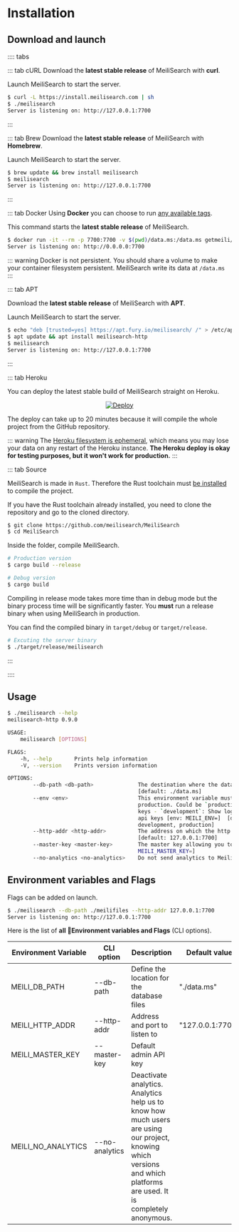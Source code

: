 # Installation

## Download and launch

:::: tabs

::: tab cURL
Download the **latest stable release** of MeiliSearch with **curl**.

Launch MeiliSearch to start the server.
```bash
$ curl -L https://install.meilisearch.com | sh
$ ./meilisearch
Server is listening on: http://127.0.0.1:7700
```
:::

::: tab Brew
Download the **latest stable release** of MeiliSearch with **Homebrew**.

Launch MeiliSearch to start the server.
```bash
$ brew update && brew install meilisearch
$ meilisearch
Server is listening on: http://127.0.0.1:7700
```
:::

::: tab Docker
Using **Docker** you can choose to run [any available tags](https://hub.docker.com/r/getmeili/meilisearch/tags).

This command starts the **latest stable release** of MeiliSearch.
```bash
$ docker run -it --rm -p 7700:7700 -v $(pwd)/data.ms:/data.ms getmeili/meilisearch
Server is listening on: http://0.0.0.0:7700
```

::: warning
Docker is not persistent. You should share a volume to make your container filesystem persistent. MeiliSearch write its data at `/data.ms`
:::

::: tab APT

Download the **latest stable release** of MeiliSearch with **APT**.

Launch MeiliSearch to start the server.
```bash
$ echo "deb [trusted=yes] https://apt.fury.io/meilisearch/ /" > /etc/apt/sources.list.d/fury.list
$ apt update && apt install meilisearch-http
$ meilisearch
Server is listening on: http://127.0.0.1:7700
```
:::

::: tab Heroku

You can deploy the latest stable build of MeiliSearch straight on Heroku.

<p align="center">
  <a href="https://heroku.com/deploy?template=https://github.com/meilisearch/MeiliSearch">
    <img src="https://www.herokucdn.com/deploy/button.svg" alt="Deploy">
  </a>
</p>

The deploy can take up to 20 minutes because it will compile the whole project from the GitHub repository.

::: warning
The [Heroku filesystem is ephemeral](https://help.heroku.com/K1PPS2WM/why-are-my-file-uploads-missing-deleted), which means you may lose your data on any restart of the Heroku instance. **The Heroku deploy is okay for testing purposes, but it won't work for production.**
:::

::: tab Source

MeiliSearch is made in `Rust`. Therefore the Rust toolchain must [be installed](https://www.rust-lang.org/tools/install) to compile the project.

If you have the Rust toolchain already installed, you need to clone the repository and go to the cloned directory.

```bash
$ git clone https://github.com/meilisearch/MeiliSearch
$ cd MeiliSearch
```

Inside the folder, compile MeiliSearch.

```bash
# Production version
$ cargo build --release

# Debug version
$ cargo build
```

Compiling in release mode takes more time than in debug mode but the binary process time will be significantly faster. You **must** run a release binary when using MeiliSearch in production.

You can find the compiled binary in `target/debug` or `target/release`.

```bash
# Excuting the server binary
$ ./target/release/meilisearch
```

:::

::::




## Usage

```bash
$ ./meilisearch --help
meilisearch-http 0.9.0

USAGE:
    meilisearch [OPTIONS]

FLAGS:
    -h, --help       Prints help information
    -V, --version    Prints version information

OPTIONS:
        --db-path <db-path>              The destination where the database must be created. [env: MEILI_DB_PATH=]
                                         [default: ./data.ms]
        --env <env>                      This environment variable must be set to `production` if your are running in
                                         production. Could be `production` or `development` - `production`: Force api
                                         keys - `development`: Show logs in "info" mode + not mendatory to specify the
                                         api keys [env: MEILI_ENV=]  [default: development]  [possible values:
                                         development, production]
        --http-addr <http-addr>          The address on which the http server will listen. [env: MEILI_HTTP_ADDR=]
                                         [default: 127.0.0.1:7700]
        --master-key <master-key>        The master key allowing you to do everything on the server. [env:
                                         MEILI_MASTER_KEY=]
        --no-analytics <no-analytics>    Do not send analytics to Meili. [env: MEILI_NO_ANALYTICS=]
```

## Environment variables and Flags

Flags can be added on launch.

```bash
$ ./meilisearch --db-path ./meilifiles --http-addr 127.0.0.1:7700
Server is listening on: http://127.0.0.1:7700
```

Here is the list of **all Environment variables and Flags** (CLI options).

| Environment Variable | CLI option     | Description                                                                                                                                                            | Default value      |
|----------------------|----------------|------------------------------------------------------------------------------------------------------------------------------------------------------------------------|--------------------|
| MEILI_DB_PATH        | --db-path      | Define the location for the database files                                                                                                                                         | "./data.ms" |
| MEILI_HTTP_ADDR      | --http-addr    | Address and port to listen to                                                                                                                                          | "127.0.0.1:7700"   |
| MEILI_MASTER_KEY     | --master-key   | Default admin API key                                                                                                                                                  |                    |
| MEILI_NO_ANALYTICS   | --no-analytics | Deactivate analytics. Analytics help us to know how much users are using our project, knowing which versions and which platforms are used. It is completely anonymous. |                    |
